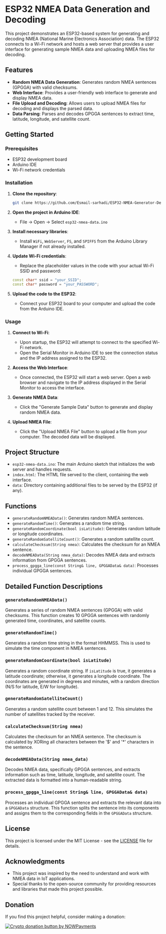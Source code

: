 
# ESP32 NMEA Data Generation and Decoding

This project demonstrates an ESP32-based system for generating and decoding NMEA (National Marine Electronics Association) data. The ESP32 connects to a Wi-Fi network and hosts a web server that provides a user interface for generating sample NMEA data and uploading NMEA files for decoding.

## Features

- **Random NMEA Data Generation**: Generates random NMEA sentences (GPGGA) with valid checksums.
- **Web Interface**: Provides a user-friendly web interface to generate and display NMEA data.
- **File Upload and Decoding**: Allows users to upload NMEA files for decoding and displays the parsed data.
- **Data Parsing**: Parses and decodes GPGGA sentences to extract time, latitude, longitude, and satellite count.

## Getting Started

### Prerequisites

- ESP32 development board
- Arduino IDE
- Wi-Fi network credentials

### Installation

1. **Clone the repository**:
    ```bash
    git clone https://github.com/Esmail-sarhadi/ESP32-NMEA-Generator-Decoder-WebServer.git
    ```

2. **Open the project in Arduino IDE**:
    - File -> Open -> Select `esp32-nmea-data.ino`

3. **Install necessary libraries**:
    - Install `WiFi`, `WebServer`, `FS`, and `SPIFFS` from the Arduino Library Manager if not already installed.

4. **Update Wi-Fi credentials**:
    - Replace the placeholder values in the code with your actual Wi-Fi SSID and password:
    ```cpp
    const char* ssid = "your_SSID";
    const char* password = "your_PASSWORD";
    ```

5. **Upload the code to the ESP32**:
    - Connect your ESP32 board to your computer and upload the code from the Arduino IDE.

### Usage

1. **Connect to Wi-Fi**:
    - Upon startup, the ESP32 will attempt to connect to the specified Wi-Fi network.
    - Open the Serial Monitor in Arduino IDE to see the connection status and the IP address assigned to the ESP32.

2. **Access the Web Interface**:
    - Once connected, the ESP32 will start a web server. Open a web browser and navigate to the IP address displayed in the Serial Monitor to access the interface.

3. **Generate NMEA Data**:
    - Click the "Generate Sample Data" button to generate and display random NMEA data.

4. **Upload NMEA File**:
    - Click the "Upload NMEA File" button to upload a file from your computer. The decoded data will be displayed.

## Project Structure

- `esp32-nmea-data.ino`: The main Arduino sketch that initializes the web server and handles requests.
- `index.html`: The HTML file served to the client, containing the web interface.
- `data`: Directory containing additional files to be served by the ESP32 (if any).

## Functions

- `generateRandomNMEAData()`: Generates random NMEA sentences.
- `generateRandomTime()`: Generates a random time string.
- `generateRandomCoordinate(bool isLatitude)`: Generates random latitude or longitude coordinates.
- `generateRandomSatelliteCount()`: Generates a random satellite count.
- `calculateChecksum(String nmea)`: Calculates the checksum for an NMEA sentence.
- `decodeNMEAData(String nmea_data)`: Decodes NMEA data and extracts information from GPGGA sentences.
- `process_gpgga_line(const String& line, GPGGAData& data)`: Processes individual GPGGA sentences.

## Detailed Function Descriptions

### `generateRandomNMEAData()`

Generates a series of random NMEA sentences (GPGGA) with valid checksums. This function creates 10 GPGGA sentences with randomly generated time, coordinates, and satellite counts.

### `generateRandomTime()`

Generates a random time string in the format HHMMSS. This is used to simulate the time component in NMEA sentences.

### `generateRandomCoordinate(bool isLatitude)`

Generates a random coordinate string. If `isLatitude` is true, it generates a latitude coordinate; otherwise, it generates a longitude coordinate. The coordinates are generated in degrees and minutes, with a random direction (N/S for latitude, E/W for longitude).

### `generateRandomSatelliteCount()`

Generates a random satellite count between 1 and 12. This simulates the number of satellites tracked by the receiver.

### `calculateChecksum(String nmea)`

Calculates the checksum for an NMEA sentence. The checksum is calculated by XORing all characters between the '$' and '*' characters in the sentence.

### `decodeNMEAData(String nmea_data)`

Decodes NMEA data, specifically GPGGA sentences, and extracts information such as time, latitude, longitude, and satellite count. The extracted data is formatted into a human-readable string.

### `process_gpgga_line(const String& line, GPGGAData& data)`

Processes an individual GPGGA sentence and extracts the relevant data into a `GPGGAData` structure. This function splits the sentence into its components and assigns them to the corresponding fields in the `GPGGAData` structure.

## License

This project is licensed under the MIT License - see the [LICENSE](LICENSE) file for details.

## Acknowledgments

- This project was inspired by the need to understand and work with NMEA data in IoT applications.
- Special thanks to the open-source community for providing resources and libraries that made this project possible.
<h2 id="donation">Donation</h2>

<p>If you find this project helpful, consider making a donation:</p>
<p><a href="https://nowpayments.io/donation?api_key=REWCYVC-A1AMFK3-QNRS663-PKJSBD2&source=lk_donation&medium=referral" target="_blank">
     <img src="https://nowpayments.io/images/embeds/donation-button-black.svg" alt="Crypto donation button by NOWPayments">
</a></p>
